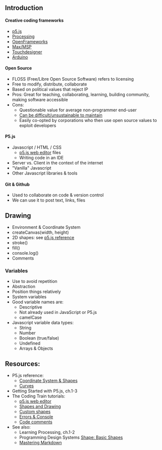 ## Introduction

#### Creative coding frameworks
* [p5.js](https://p5js.org/)
* [Processing](https://processing.org/)
* [OpenFrameworks](https://openframeworks.cc/)
* [Max/MSP](https://cycling74.com/)
* [Touchdesigner](https://processing.org/)
* [Arduino](https://derivative.ca/)

#### Open Source
* FLOSS (Free/Libre Open Source Software) refers to licensing
* Free to modify, distribute, collaborate
* Based on political values that reject IP
* Pros: Great for teaching, collaborating, learning, building community, making software accessible
* Cons: 
  - Questionable value for average non-programmer end-user
  - [Can be difficult/unsustainable to maintain](https://www.technologyreview.com/2021/12/17/1042692/log4j-internet-open-source-hacking/)
  - Easily co-opted by corporations who then use open source values to exploit developers

#### P5.js 
* Javascript / HTML / CSS 
  - [p5.js web editor](https://editor.p5js.org/) files 
  - Writing code in an IDE
* Server vs. Client in the context of the internet
* "Vanilla" Javascript
* Other Javascript libraries & tools 

#### Git & Github 
* Used to collaborate on code & version control
* We can use it to post text, links, files

## Drawing 
* Environment & Coordinate System
* createCanvas(width, height)
* 2D shapes: see [p5.js reference](https://editor.p5js.org/)
* stroke()
* fill()
* console.log()
* Comments

### Variables
* Use to avoid repetition
* Abstraction
* Position things relatively
* System variables
* Good variable names are:
  - Descriptive
  - Not already used in JavaScript or P5.js
  - camelCase
* Javascript variable data types:
  - String
  - Number
  - Boolean (true/false)
  - Undefined
  - Arrays & Objects

## Resources: 
* P5.js reference: 
  - [Coordinate System & Shapes](https://p5js.org/learn/coordinate-system-and-shapes.html)
  - [Curves](https://p5js.org/learn/curves.html)
* Getting Started with P5.js, ch.1-3
* The Coding Train tutorials:
  - [p5.js web editor](https://www.youtube.com/watch?v=MXs1cOlidWs&feature=youtu.be)
  - [Shapes and Drawing](https://www.youtube.com/watch?v=c3TeLi6Ns1E&ab_channel=TheCodingTrain)
  - [Custom shapes](https://www.youtube.com/watch?v=76fiD5DvzeQ&ab_channel=TheCodingTrain)
  - [Errors & Console](https://www.youtube.com/watch?v=LuGsp5KeJMM&ab_channel=TheCodingTrain)
  - [Code comments](https://www.youtube.com/watch?v=xJcrPJuem5Q&ab_channel=TheCodingTrain)
* See also:
  - Learning Processing, ch.1-2
  - Programming Design Systems [Shape: Basic Shapes](https://programmingdesignsystems.com/shape/basic-shapes/index.html#basic-shapes-bOYdIDj)
  - [Mastering Markdown](https://guides.github.com/features/mastering-markdown/)
  
  
